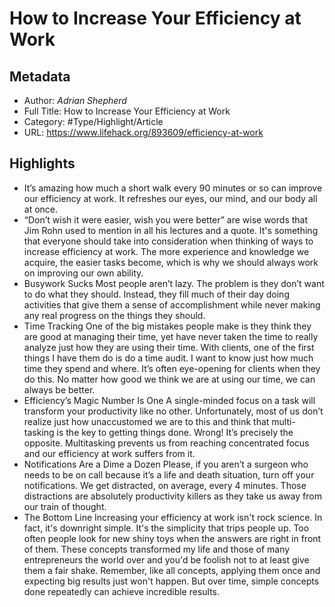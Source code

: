 # How to Increase Your Efficiency at Work

## Metadata

* Author: *Adrian Shepherd*
* Full Title: How to Increase Your Efficiency at Work
* Category: #Type/Highlight/Article
* URL: https://www.lifehack.org/893609/efficiency-at-work

## Highlights

* It’s amazing how much a short walk every 90 minutes or so can improve our efficiency at work. It refreshes our eyes, our mind, and our body all at once.
* “Don’t wish it were easier, wish you were better” are wise words that Jim Rohn used to mention in all his lectures and a quote. It's something that everyone should take into consideration when thinking of ways to increase efficiency at work. The more experience and knowledge we acquire, the easier tasks become, which is why we should always work on improving our own ability.
* Busywork Sucks
  Most people aren’t lazy. The problem is they don’t want to do what they should. Instead, they fill much of their day doing activities that give them a sense of accomplishment while never making any real progress on the things they should.
* Time Tracking
  One of the big mistakes people make is they think they are good at managing their time, yet have never taken the time to really analyze just how they are using their time.
  With clients, one of the first things I have them do is do a time audit. I want to know just how much time they spend and where. It’s often eye-opening for clients when they do this. No matter how good we think we are at using our time, we can always be better.
* Efficiency’s Magic Number Is One
  A single-minded focus on a task will transform your productivity like no other. Unfortunately, most of us don’t realize just how unaccustomed we are to this and think that multi-tasking is the key to getting things done. Wrong! It’s precisely the opposite. Multitasking prevents us from reaching concentrated focus and our efficiency at work suffers from it.
* Notifications Are a Dime a Dozen
  Please, if you aren’t a surgeon who needs to be on call because it’s a life and death situation, turn off your notifications. We get distracted, on average, every 4 minutes. Those distractions are absolutely productivity killers as they take us away from our train of thought.
* The Bottom Line
  Increasing your efficiency at work isn't rock science. In fact, it's downright simple. It's the simplicity that trips people up. Too often people look for new shiny toys when the answers are right in front of them. These concepts transformed my life and those of many entrepreneurs the world over and you'd be foolish not to at least give them a fair shake.
  Remember, like all concepts, applying them once and expecting big results just won't happen. But over time, simple concepts done repeatedly can achieve incredible results.
